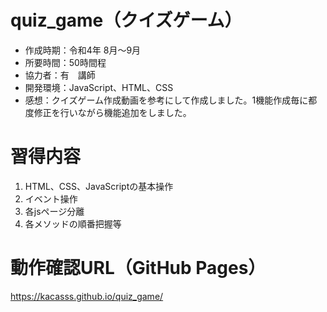 # quiz_game（クイズゲーム）
- 作成時期：令和4年 8月～9月
- 所要時間：50時間程
- 協力者：有　講師
- 開発環境：JavaScript、HTML、CSS
- 感想：クイズゲーム作成動画を参考にして作成しました。1機能作成毎に都度修正を行いながら機能追加をしました。

# 習得内容
1. HTML、CSS、JavaScriptの基本操作
1. イベント操作
1. 各jsページ分離
1. 各メソッドの順番把握等

# 動作確認URL（GitHub Pages）
https://kacasss.github.io/quiz_game/
